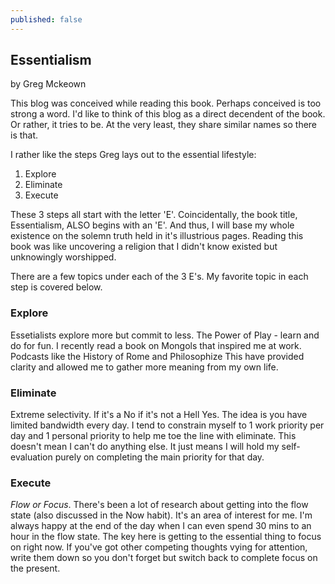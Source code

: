 ```yaml
---
published: false
---
```

## Essentialism
by Greg Mckeown

This blog was conceived while reading this book. Perhaps conceived is too strong a word. I'd like to think of this blog as a direct decendent of the book. Or rather, it tries to be. At the very least, they share similar names so there is that. 

I rather like the steps Greg lays out to the essential lifestyle: 
1. Explore
1. Eliminate
1. Execute

These 3 steps all start with the letter 'E'. Coincidentally, the book title, Essentialism, ALSO begins with an 'E'. And thus, I will base my whole existence on the solemn truth held in it's illustrious pages. Reading this book was like uncovering a religion that I didn't know existed but unknowingly worshipped.

There are a few topics under each of the 3 E's. My favorite topic in each step is covered below. 

### Explore
Essetialists explore more but commit to less. The Power of Play - learn and do for fun. I recently read a book on Mongols that inspired me at work. Podcasts like the History of Rome and Philosophize This have provided clarity and allowed me to gather more meaning from my own life. 

### Eliminate
Extreme selectivity. If it's a No if it's not a Hell Yes. The idea is you have limited bandwidth every day. I tend to constrain myself to 1 work priority per day and 1 personal priority to help me toe the line with eliminate. This doesn't mean I can't do anything else. It just means I will hold my self-evaluation purely on completing the main priority for that day. 

### Execute
_Flow or Focus_. There's been a lot of research about getting into the flow state (also discussed in the Now habit). It's an area of interest for me. I'm always happy at the end of the day when I can even spend 30 mins to an hour in the flow state. The key here is getting to the essential thing to focus on right now. If you've got other competing thoughts vying for attention, write them down so you don't forget but switch back to complete focus on the present. 


